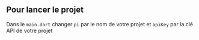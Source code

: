 ## Pour lancer le projet

Dans le `main.dart` changer `pi` par le nom de votre projet et `apiKey` par la clé API de votre projet
